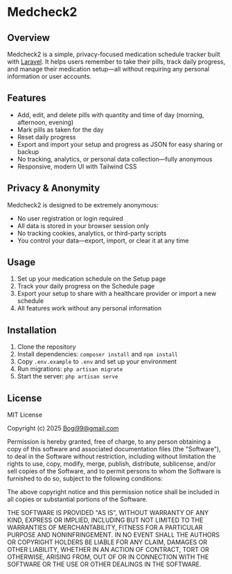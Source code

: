 # Medcheck2

## Overview
Medcheck2 is a simple, privacy-focused medication schedule tracker built with [Laravel](https://laravel.com). It helps users remember to take their pills, track daily progress, and manage their medication setup—all without requiring any personal information or user accounts.

## Features
- Add, edit, and delete pills with quantity and time of day (morning, afternoon, evening)
- Mark pills as taken for the day
- Reset daily progress
- Export and import your setup and progress as JSON for easy sharing or backup
- No tracking, analytics, or personal data collection—fully anonymous
- Responsive, modern UI with Tailwind CSS

## Privacy & Anonymity
Medcheck2 is designed to be extremely anonymous:
- No user registration or login required
- All data is stored in your browser session only
- No tracking cookies, analytics, or third-party scripts
- You control your data—export, import, or clear it at any time

## Usage
1. Set up your medication schedule on the Setup page
2. Track your daily progress on the Schedule page
3. Export your setup to share with a healthcare provider or import a new schedule
4. All features work without any personal information

## Installation
1. Clone the repository
2. Install dependencies: `composer install` and `npm install`
3. Copy `.env.example` to `.env` and set up your environment
4. Run migrations: `php artisan migrate`
5. Start the server: `php artisan serve`

## License

MIT License

Copyright (c) 2025 Bogi99@gmail.com

Permission is hereby granted, free of charge, to any person obtaining a copy
of this software and associated documentation files (the "Software"), to deal
in the Software without restriction, including without limitation the rights
to use, copy, modify, merge, publish, distribute, sublicense, and/or sell
copies of the Software, and to permit persons to whom the Software is
furnished to do so, subject to the following conditions:

The above copyright notice and this permission notice shall be included in all
copies or substantial portions of the Software.

THE SOFTWARE IS PROVIDED "AS IS", WITHOUT WARRANTY OF ANY KIND, EXPRESS OR
IMPLIED, INCLUDING BUT NOT LIMITED TO THE WARRANTIES OF MERCHANTABILITY,
FITNESS FOR A PARTICULAR PURPOSE AND NONINFRINGEMENT. IN NO EVENT SHALL THE
AUTHORS OR COPYRIGHT HOLDERS BE LIABLE FOR ANY CLAIM, DAMAGES OR OTHER
LIABILITY, WHETHER IN AN ACTION OF CONTRACT, TORT OR OTHERWISE, ARISING FROM,
OUT OF OR IN CONNECTION WITH THE SOFTWARE OR THE USE OR OTHER DEALINGS IN THE
SOFTWARE.
